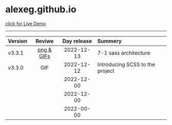 # alexeg.github.io

[click for Live Demo](https://alexeg.github.io/)
<hr>


|  Version |          Reviwe         |  Day release |              Summery           |
|:---------|:-----------------------:|:------------:|:-------------------------------|
|v3.3.1    |[png & GIFs](test.md)    |  2022-12-13  |7-1 sass architecture           |
|v3.3.0    |  GIF                    |  2022-12-12  |Introducing SCSS to the project |
|          |                         |  2022-12-00  |                                |
|          |                         |  2022-12-00  |                                |
|          |                         |  2022-00-00  |                                |

